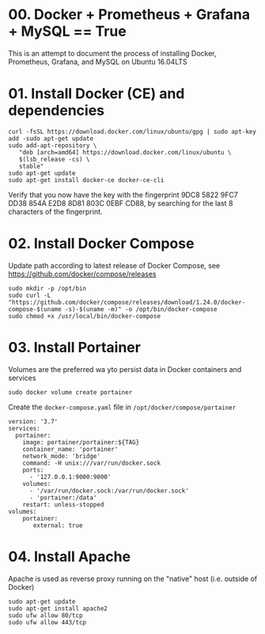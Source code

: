# 00. Docker + Prometheus + Grafana + MySQL == True

This is an attempt to document the process of installing Docker, Prometheus, Grafana, and MySQL on Ubuntu 16.04LTS<br>

# 01. Install Docker (CE) and dependencies
```
curl -fsSL https://download.docker.com/linux/ubuntu/gpg | sudo apt-key add -sudo apt-get update
sudo add-apt-repository \
   "deb [arch=amd64] https://download.docker.com/linux/ubuntu \
   $(lsb_release -cs) \
   stable"
sudo apt-get update
sudo apt-get install docker-ce docker-ce-cli
```

Verify that you now have the key with the fingerprint 9DC8 5822 9FC7 DD38 854A E2D8 8D81 803C 0EBF CD88, by searching for the last 8 characters of the fingerprint.

# 02. Install Docker Compose

Update path according to latest release of Docker Compose, see https://github.com/docker/compose/releases
```
sudo mkdir -p /opt/bin
sudo curl -L "https://github.com/docker/compose/releases/download/1.24.0/docker-compose-$(uname -s)-$(uname -m)" -o /opt/bin/docker-compose
sudo chmod +x /usr/local/bin/docker-compose
```

# 03. Install Portainer
Volumes are the preferred wa yto persist data in Docker containers and services 
```
sudo docker volume create portainer
```

Create the ```docker-compose.yaml``` file in ```/opt/docker/compose/portainer```
```
version: '3.7'
services:
  portainer:
    image: portainer/portainer:${TAG}
    container_name: 'portainer'
    network_mode: 'bridge'
    command: -H unix:///var/run/docker.sock
    ports:
      - '127.0.0.1:9000:9000'
    volumes:
      - '/var/run/docker.sock:/var/run/docker.sock'
      - 'portainer:/data'
    restart: unless-stopped
volumes:
    portainer:    
       external: true
```

# 04. Install Apache
Apache is used as reverse proxy running on the "native" host (i.e. outside of Docker)
```
sudo apt-get update
sudo apt-get install apache2
sudo ufw allow 80/tcp
sudo ufw allow 443/tcp
```
